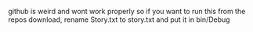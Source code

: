 github is weird and wont work properly so if you want to run this from the repos download, rename Story.txt to story.txt and put it in bin/Debug
